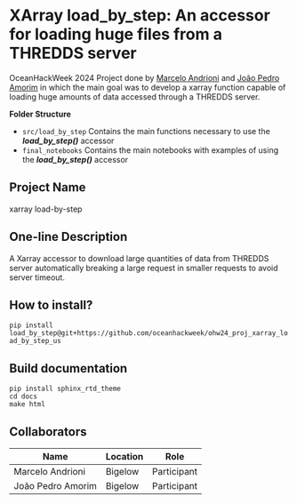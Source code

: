 # XArray load_by_step: An accessor for loading huge files from a THREDDS server

OceanHackWeek 2024 Project done by
[Marcelo Andrioni](https://github.com/marceloandrioni) and
[João Pedro Amorim](https://github.com/joaopedroamorim) in which the main goal
was to develop a xarray function capable of loading huge amounts of data
accessed through a THREDDS server.

**Folder Structure**

- `src/load_by_step` Contains the main functions necessary to use the
  **_load_by_step()_** accessor
- `final_notebooks` Contains the main notebooks with examples of using the
  **_load_by_step()_** accessor

## Project Name

xarray load-by-step

## One-line Description

A Xarray accessor to download large quantities of data from THREDDS server
automatically breaking a large request in smaller requests to avoid server
timeout.

## How to install?

`pip install load_by_step@git+https://github.com/oceanhackweek/ohw24_proj_xarray_load_by_step_us`

## Build documentation

```
pip install sphinx_rtd_theme
cd docs
make html
```

## Collaborators

| Name              | Location | Role        |
| ----------------- | -------- | ----------- |
| Marcelo Andrioni  | Bigelow  | Participant |
| João Pedro Amorim | Bigelow  | Participant |

